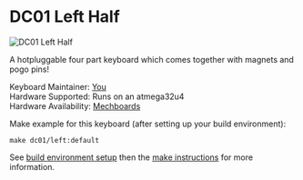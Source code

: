 # DC01 Left Half

![DC01 Left Half](https://i.imgur.com/PTn0sp8.jpg)

A hotpluggable four part keyboard which comes together with magnets and pogo pins!

Keyboard Maintainer: [You](https://github.com/yiancar)  
Hardware Supported: Runs on an atmega32u4  
Hardware Availability: [Mechboards](https://mechboards.co.uk/)  

Make example for this keyboard (after setting up your build environment):

    make dc01/left:default

See [build environment setup](https://docs.qmk.fm/build_environment_setup.html) then the [make instructions](https://docs.qmk.fm/make_instructions.html) for more information.

